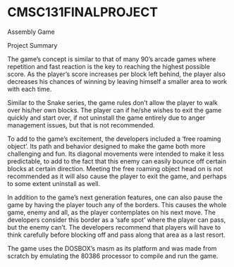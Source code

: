 # CMSC131FINALPROJECT
Assembly Game


Project Summary 

The game’s concept is similar to that of many 90’s arcade games where repetition and fast reaction is the key to reaching the highest possible score. As the player’s score increases per block left behind, the player also decreases his chances of winning by leaving himself a smaller area to work with each time.  				

Similar to the Snake series, the game rules don’t allow the player to walk over his/her own blocks. The player can if he/she wishes to exit the game quickly and start over, if not uninstall the game entirely due to anger management issues, but that is not recommended. 

To add to the game’s excitement, the developers included a ‘free roaming object’. Its path and behavior designed to make the game both more challenging and fun. Its diagonal movements were intended to make it less predictable, to add to the fact that this enemy can easily bounce off certain blocks at certain direction. Meeting the free roaming object head on is not recommended as it will also cause the player to exit the game, and perhaps to some extent uninstall as well. 

In addition to the game’s next generation features, one can also pause the game by having the player touch any of the borders. This causes the whole game, enemy and all, as the player contemplates on his next move. The developers consider this border as a ‘safe spot’ where the  player can pass, but the enemy can’t. The developers recommend that players will have to think carefully before blocking off and pass along that area as a last resort. 

The game uses the DOSBOX’s masm as its platform and was made from scratch by emulating the 80386 processor to compile and run the game. 
